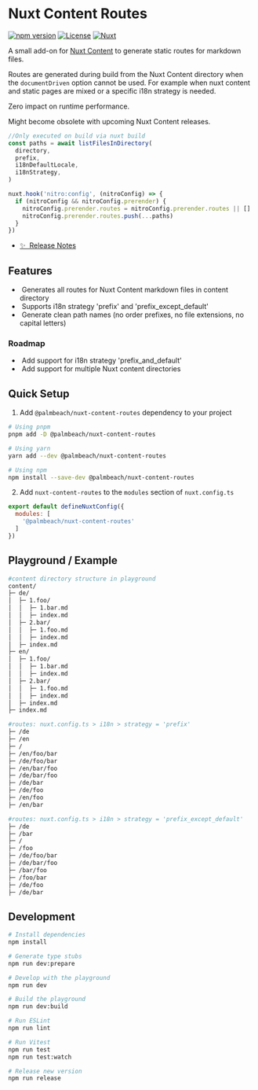 # Nuxt Content Routes

[![npm version][npm-version-src]][npm-version-href]
[![License][license-src]][license-href]
[![Nuxt][nuxt-src]][nuxt-href]

A small add-on for [Nuxt Content](https://content.nuxtjs.org) to generate static routes for markdown files.

Routes are generated during build from the Nuxt Content directory when the `documentDriven` option cannot be used. For example when nuxt content and static pages are mixed or a specific i18n strategy is needed.

Zero impact on runtime performance.

Might become obsolete with upcoming Nuxt Content releases.

```TypeScript
//Only executed on build via nuxt build
const paths = await listFilesInDirectory(
  directory,
  prefix,
  i18nDefaultLocale,
  i18nStrategy,
)

nuxt.hook('nitro:config', (nitroConfig) => {
  if (nitroConfig && nitroConfig.prerender) {
    nitroConfig.prerender.routes = nitroConfig.prerender.routes || []
    nitroConfig.prerender.routes.push(...paths)
  }
})
```

- [✨ &nbsp;Release Notes](/CHANGELOG.md)

## Features

- &nbsp;Generates all routes for Nuxt Content markdown files in content directory
- &nbsp;Supports i18n strategy 'prefix' and 'prefix_except_default'
- &nbsp;Generate clean path names (no order prefixes, no file extensions, no capital letters)

### Roadmap

- &nbsp;Add support for i18n strategy 'prefix_and_default'
- &nbsp;Add support for multiple Nuxt content directories

## Quick Setup

1. Add `@palmbeach/nuxt-content-routes` dependency to your project

```bash
# Using pnpm
pnpm add -D @palmbeach/nuxt-content-routes

# Using yarn
yarn add --dev @palmbeach/nuxt-content-routes

# Using npm
npm install --save-dev @palmbeach/nuxt-content-routes
```

2. Add `nuxt-content-routes` to the `modules` section of `nuxt.config.ts`

```js
export default defineNuxtConfig({
  modules: [
    '@palmbeach/nuxt-content-routes'
  ]
})
```

## Playground / Example

```bash
#content directory structure in playground
content/
├─ de/
│  ├─ 1.foo/
│  │  ├─ 1.bar.md
│  │  ├─ index.md
│  ├─ 2.bar/
│  │  ├─ 1.foo.md
│  │  ├─ index.md
│  ├─ index.md
├─ en/
│  ├─ 1.foo/
│  │  ├─ 1.bar.md
│  │  ├─ index.md
│  ├─ 2.bar/
│  │  ├─ 1.foo.md
│  │  ├─ index.md
│  ├─ index.md
├─ index.md

#routes: nuxt.config.ts > i18n > strategy = 'prefix'
├─ /de
├─ /en
├─ /
├─ /en/foo/bar
├─ /de/foo/bar
├─ /en/bar/foo
├─ /de/bar/foo
├─ /de/bar
├─ /de/foo
├─ /en/foo
├─ /en/bar 

#routes: nuxt.config.ts > i18n > strategy = 'prefix_except_default'
├─ /de
├─ /bar
├─ /
├─ /foo
├─ /de/foo/bar
├─ /de/bar/foo
├─ /bar/foo
├─ /foo/bar
├─ /de/foo
├─ /de/bar
```

## Development

```bash
# Install dependencies
npm install

# Generate type stubs
npm run dev:prepare

# Develop with the playground
npm run dev

# Build the playground
npm run dev:build

# Run ESLint
npm run lint

# Run Vitest
npm run test
npm run test:watch

# Release new version
npm run release
```

<!-- Badges -->
[npm-version-src]: https://img.shields.io/npm/v/@palmbeach/nuxt-content-routes/latest.svg?style=flat&colorA=18181B&colorB=28CF8D
[npm-version-href]: https://npmjs.com/package/@palmbeach/nuxt-content-routes

[license-src]: https://img.shields.io/npm/l/@palmbeach/nuxt-content-routes.svg?style=flat&colorA=18181B&colorB=28CF8D
[license-href]: https://npmjs.com/package/@palmbeach/nuxt-content-routes

[nuxt-src]: https://img.shields.io/badge/Nuxt-18181B?logo=nuxt.js
[nuxt-href]: https://nuxt.com
